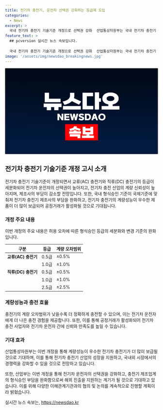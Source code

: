 ```yaml
---
title: 전기차 충전기, 운전자 선택권 강화하는 등급제 도입
categories:
  - News
excerpt: >
  국내 전기차 충전기 기술기준 개정으로 선택권 강화  산업통상자원부는 국내 전기차 충전기 기술기준을 OIML G22에 맞춰 개정한다고 밝혔다. 교류 충전기는 2등급에서 0.5급, 1.0급 등으로 세분화되며, 직류 충전기는 3등급에서 0.5급, 1.0급, 2.5급 등으로 변경된다. 이를 통해 전기차 충전기의 계량 신뢰성을 높이고, 제조사의 부담을 줄이며, 운전자의 선택권을 강화할 것으로 전망된다.
feature_text: >
  ## pcversion 실시간 뉴스 속보입니다.

  국내 전기차 충전기 기술기준 개정으로 선택권 강화  산업통상자원부는 국내 전기차 충전기 기술기준을 OIML G22에 맞춰 개정한다고 밝혔다. 교류 충전기는 2등급에서 0.5급, 1.0급 등으로 세분화되며, 직류 충전기는 3등급에서 0.5급, 1.0급, 2.5급 등으로 변경된다. 이를 통해 전기차 충전기의 계량 신뢰성을 높이고, 제조사의 부담을 줄이며, 운전자의 선택권을 강화할 것으로 전망된다.
image: '/assets/img/newsdao_breakingnews.jpg'
---
```


<p><img src="/assets/img/newsdao_breakingnews.jpg" alt="pcversion 속보" /></p>

<h2 data-ke-size="size26">전기차 충전기 기술기준 개정 고시 소개</h2>

<p data-ke-size="size16">전기차 충전기 기술기준이 개정되면서 교류(AC) 충전기와 직류(DC) 충전기의 등급이 세분화되어 전기차 운전자의 선택권이 높아지고, 전기차 충전 산업의 계량 신뢰성이 높아지며, 제조사의 부담이 감소할 전망입니다. 또한, 국내 형식승인 기준이 국제기준에 맞춰져 전기차 충전기 제조사의 부담을 완화하고, 전기차 충전기의 계량성능이 우수한 제품이 더 많이 보급되어 공정거래가 활성화될 것으로 기대됩니다.</p>

<h3 data-ke-size="size24">개정 주요 내용</h3>

<p data-ke-size="size16">이번 개정의 주요 내용은 허용 오차에 따른 형식승인 등급의 세분화와 변경 기준의 완화입니다.</p>

<table>
    <thead>
        <tr>
            <th scope="col">구분</th>
            <th scope="col">등급</th>
            <th scope="col">계량 오차범위</th>
        </tr>
    </thead>
    <tbody>
        <tr>
            <td><b>교류(AC) 충전기</b></td>
            <td>0.5급</td>
            <td>±0.5%</td>
        </tr>
        <tr>
            <td></td>
            <td>1.0급</td>
            <td>±1.0%</td>
        </tr>
        <tr>
            <td><b>직류(DC) 충전기</b></td>
            <td>0.5급</td>
            <td>±0.5%</td>
        </tr>
        <tr>
            <td></td>
            <td>1.0급</td>
            <td>±1.0%</td>
        </tr>
        <tr>
            <td></td>
            <td>2.5급</td>
            <td>±2.5%</td>
        </tr>
    </tbody>
</table>

<h3 data-ke-size="size24">계량성능과 충전 효율</h3>

<p data-ke-size="size16">충전기의 계량 오차범위가 낮을수록 더 정확하게 충전할 수 있으며, 이는 전기차 운전자에게 더 나은 충전 경험을 제공합니다. 또한, 이를 통해 공정거래가 활성화되어 전기차 충전 사업자와 전기차 운전자 간에 신뢰와 만족도를 높일 수 있습니다.</p>

<h3 data-ke-size="size24">기대 효과</h3>

<p data-ke-size="size16">산업통상자원부는 이번 개정을 통해 계량성능이 우수한 전기차 충전기가 더 많이 보급될 것으로 기대하며, 이를 통해 전기차 충전기 산업의 성장을 지원하고, 국내외 시장에서의 경쟁력을 강화할 수 있을 것으로 전망하고 있습니다.</p>

<p data-ke-size="size16">또한, 산업부는 이번 개정을 통해 전기차 운전자의 선택권을 강화하고, 충전기 제조업계의 형식승인 부담을 완화함으로써 해외 진출을 지원하는 계기가 될 것으로 기대하고 있습니다. 이를 위해 다양한 이해관계기관과의 협의 및 논의를 계속적으로 진행할 계획이라 밝혔습니다.</p>
실시간 뉴스 속보는, <a href="https://newsdao.kr" rel="dofollow">https://newsdao.kr</a>


